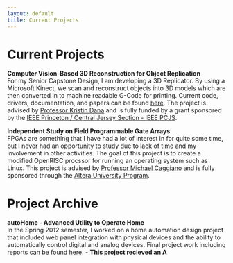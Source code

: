 ```yaml
---
layout: default
title: Current Projects
---
```

Current Projects
================

**Computer Vision-Based 3D Reconstruction for Object Replication**  
For my Senior Capstone Design, I am developing a 3D Replicator. By using a Microsoft Kinect, we scan and reconstruct objects into 3D models which are then converted in to machine readable G-Code for printing. Current code, drivers, documentation, and papers can be found [here](https://github.com/KinectReplicator). The project is advised by [Professor Kristin Dana](http://www.ece.rutgers.edu/~kdana/Home.html) and is fully funded by a grant sponsored by the [IEEE Princeton / Central Jersey Section - IEEE PCJS](http://ewh.ieee.org/r1/princeton-centraljersey/).

**Independent Study on Field Programmable Gate Arrays**  
FPGAs are something that I have had a lot of interest in for quite some time, but I never had an opportunity to study due to lack of time and my involvement in other activities. The goal of this project is to create a modified OpenRISC procssor for running an operating system such as Linux. This project is advised by [Professor Michael Caggiano](http://www.ece.rutgers.edu/faculty/caggiano) and is fully sponsored through the [Altera University Program](http://www.altera.com/education/univ/unv-index.html). 

Project Archive
===============
**autoHome - Advanced Utility to Operate Home**  
In the Spring 2012 semester, I worked on a home automation design project that included web panel integration with physical devices and the ability to automatically control digital and analog devices. Final project work including reports can be found [here](https://github.com/autohomeproject/). - **This project recieved an A**